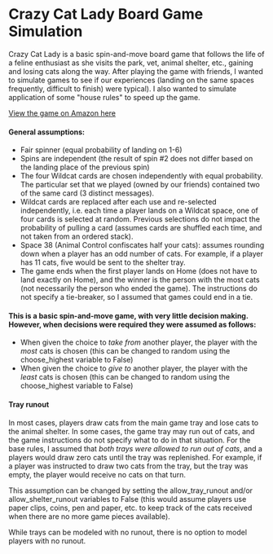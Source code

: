# Crazy Cat Lady Board Game Simulation

Crazy Cat Lady is a basic spin-and-move board game that follows the life of a feline enthusiast as she visits the park, vet, animal shelter, etc., gaining and losing cats along the way. After playing the game with friends, I wanted to simulate games to see if our experiences (landing on the same spaces frequently, difficult to finish) were typical). I also wanted to simulate application of some "house rules" to speed up the game.

[View the game on Amazon here](https://www.amazon.com/Accoutrements-11893-Crazy-Lady-Game/dp/B001J7AIAU)

#### General assumptions:
* Fair spinner (equal probability of landing on 1-6)
* Spins are independent (the result of spin #2 does not differ based on the landing place of the previous spin)
* The four Wildcat cards are chosen independently with equal probability. The particular set that we played (owned by our friends) contained two of the same card (3 distinct messages).
* Wildcat cards are replaced after each use and re-selected independently, i.e. each time a player lands on a Wildcat space, one of four cards is selected at random. Previous selections do not impact the probability of pulling a card (assumes cards are shuffled each time, and not taken from an ordered stack).
* Space 38 (Animal Control confiscates half your cats): assumes rounding down when a player has an odd number of cats. For example, if a player has 11 cats, five would be sent to the shelter tray.
* The game ends when the first player lands on Home (does not have to land exactly on Home), and the winner is the person with the most cats (not necessarily the person who ended the game). The instructions do not specify a tie-breaker, so I assumed that games could end in a tie.

#### This is a basic spin-and-move game, with very little decision making. However, when decisions were required they were assumed as follows:
* When given the choice to *take from* another player, the player with the *most* cats is chosen (this can be changed to random using the choose_highest variable to False)
* When given the choice to *give to* another player, the player with the *least* cats is chosen (this can be changed to random using the choose_highest variable to False)

#### Tray runout
In most cases, players draw cats from the main game tray and lose cats to the animal shelter. In some cases, the game tray may run out of cats, and the game instructions do not specify what to do in that situation. For the base rules, I assumed that *both trays were allowed to run out of cats*, and a players would draw zero cats until the tray was replenished. For example, if a player was instructed to draw two cats from the tray, but the tray was empty, the player would receive no cats on that turn.

This assumption can be changed by setting the allow_tray_runout and/or allow_shelter_runout variables to False (this would assume players use paper clips, coins, pen and paper, etc. to keep track of the cats received when there are no more game pieces available).

While trays can be modeled with no runout, there is no option to model players with no runout.
